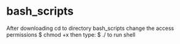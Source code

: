 # bash_scripts

After downloading cd to directory bash_scripts
change the access permissions
$ chmod +x <file name>
then type:
$ ./<file name> to run shell
